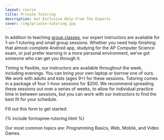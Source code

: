 ```yaml
---
layout: course
title: Private Tutoring
description: Get Exclusive Help From The Experts
cover: /img/private-tutoring.jpg
---
```

In addition to teaching [group classes](/register/), our expert instructors are available for 1-on-1 tutoring and small group sessions. Whether you need help finishing that almost-complete Android app, studying for the AP Computer Science exam, or just prefer learning in a more personal environment, we’ve got someone who can get you through it. 

Timing is flexible, our instructors are available throughout the week, including evenings. You can bring your own laptop or borrow one of ours. We work with adults and kids (ages 9+) for these sessions. Tutoring comes in a package of four 1-hour sessions for $200. We recommend spreading these sessions out over a series of weeks, to allow for individual practice time in between sessions, but you can work with our instructors to find the best fit for your schedule.

Fill out this form to get started:

{% include formspree-tutoring.html %}

Our most common topics are: Programming Basics, Web, Mobile, and Video Games.
